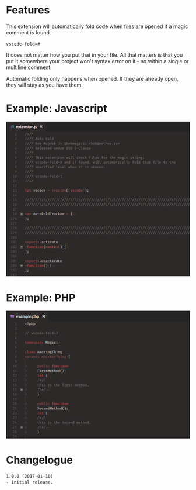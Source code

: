 # Features

This extension will automatically fold code when files are opened if a magic
comment is found.

	vscode-fold=#

It does not matter how you put that in your file. All that matters is that you
put it somewhere your project won't syntax error on it - so within a single
or multiline comment.

Automatic folding only happens when opened. If they are already open, they will
stay as you have them.

# Example: Javascript

![Javascript](images/example-js.png)

# Example: PHP

![Javascript](images/example-php.png)

# Changelogue

```
1.0.0 (2017-01-10)
- Initial release.
```

